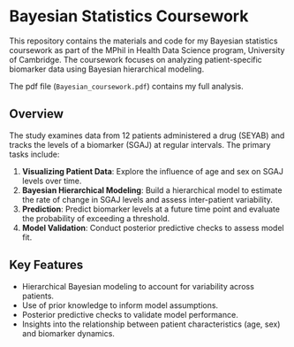 # Bayesian Statistics Coursework

This repository contains the materials and code for my Bayesian statistics coursework as part of the MPhil in Health Data Science program, University of Cambridge. The coursework focuses on analyzing patient-specific biomarker data using Bayesian hierarchical modeling.

The pdf file (`Bayesian_coursework.pdf`) contains my full analysis.

## Overview

The study examines data from 12 patients administered a drug (SEYAB) and tracks the levels of a biomarker (SGAJ) at regular intervals. The primary tasks include:

1. **Visualizing Patient Data**: Explore the influence of age and sex on SGAJ levels over time.
2. **Bayesian Hierarchical Modeling**: Build a hierarchical model to estimate the rate of change in SGAJ levels and assess inter-patient variability.
3. **Prediction**: Predict biomarker levels at a future time point and evaluate the probability of exceeding a threshold.
4. **Model Validation**: Conduct posterior predictive checks to assess model fit.

## Key Features

- Hierarchical Bayesian modeling to account for variability across patients.
- Use of prior knowledge to inform model assumptions.
- Posterior predictive checks to validate model performance.
- Insights into the relationship between patient characteristics (age, sex) and biomarker dynamics.
